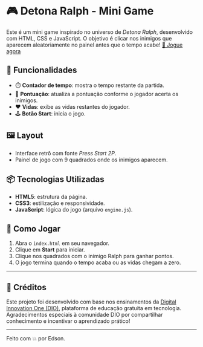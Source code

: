 # 🎮 Detona Ralph - Mini Game

Este é um mini game inspirado no universo de _Detona Ralph_, desenvolvido com HTML, CSS e JavaScript. O objetivo é clicar nos inimigos que aparecem aleatoriamente no painel antes que o tempo acabe!
[🔗 Jogue agora](https://seu-link-aqui.github.io/)

## 🧠 Funcionalidades

- ⏱️ **Contador de tempo**: mostra o tempo restante da partida.
- 🧮 **Pontuação**: atualiza a pontuação conforme o jogador acerta os inimigos.
- ❤️ **Vidas**: exibe as vidas restantes do jogador.
- 🕹️ **Botão Start**: inicia o jogo.

## 🖼️ Layout

- Interface retrô com fonte _Press Start 2P_.
- Painel de jogo com 9 quadrados onde os inimigos aparecem.

## 📦 Tecnologias Utilizadas

- **HTML5**: estrutura da página.
- **CSS3**: estilização e responsividade.
- **JavaScript**: lógica do jogo (arquivo `engine.js`).

## 🚀 Como Jogar

1. Abra o `index.html` em seu navegador.
2. Clique em **Start** para iniciar.
3. Clique nos quadrados com o inimigo Ralph para ganhar pontos.
4. O jogo termina quando o tempo acaba ou as vidas chegam a zero.

---

## 🙌 Créditos

Este projeto foi desenvolvido com base nos ensinamentos da [Digital Innovation One (DIO)](https://www.dio.me), plataforma de educação gratuita em tecnologia.  
Agradecimentos especiais à comunidade DIO por compartilhar conhecimento e incentivar o aprendizado prático!

---

Feito com 💥 por Edson.
